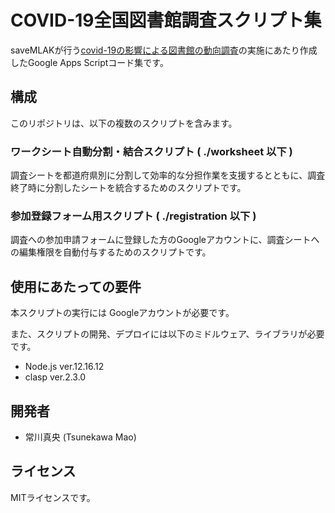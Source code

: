 # COVID-19全国図書館調査スクリプト集

saveMLAKが行う[covid-19の影響による図書館の動向調査](https://savemlak.jp/wiki/covid-19-survey)の実施にあたり作成したGoogle Apps Scriptコード集です。

## 構成

このリポジトリは、以下の複数のスクリプトを含みます。

### ワークシート自動分割・結合スクリプト ( ./worksheet 以下 )

調査シートを都道府県別に分割して効率的な分担作業を支援するとともに、調査終了時に分割したシートを統合するためのスクリプトです。

### 参加登録フォーム用スクリプト ( ./registration 以下 )

調査への参加申請フォームに登録した方のGoogleアカウントに、調査シートへの編集権限を自動付与するためのスクリプトです。

## 使用にあたっての要件

本スクリプトの実行には Googleアカウントが必要です。

また、スクリプトの開発、デプロイには以下のミドルウェア、ライブラリが必要です。

* Node.js ver.12.16.12
* clasp ver.2.3.0

## 開発者
* 常川真央 (Tsunekawa Mao)

## ライセンス
MITライセンスです。